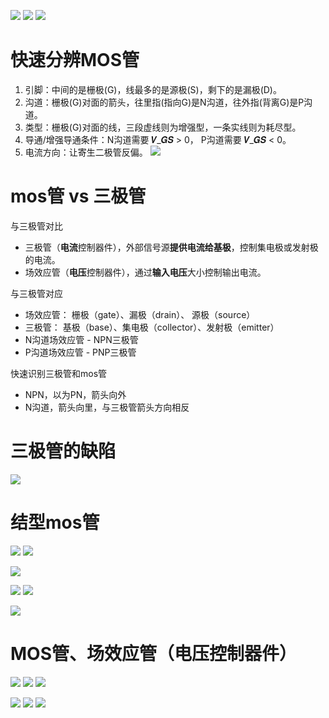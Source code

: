 ![](../photo/Pasted%20image%2020250802140529.png)
![](../photo/Pasted%20image%2020250802141011.png)
![](../photo/Pasted%20image%2020221116103216.png)

# 快速分辨MOS管
1. 引脚：中间的是栅极(G)，线最多的是源极(S)，剩下的是漏极(D)。
2. 沟道：栅极(G)对⾯的箭头，往⾥指(指向G)是N沟道，往外指(背离G)是P沟道。
3. 类型：栅极(G)对⾯的线，三段虚线则为增强型，⼀条实线则为耗尽型。
4. 导通/增强导通条件：N沟道需要 𝑽_𝑮𝑺 > 0， P沟道需要 𝑽_𝑮𝑺 < 0。
5. 电流⽅向：让寄⽣⼆极管反偏。
![](../photo/Pasted%20image%2020250802125629.png)

# mos管 vs 三极管
与三极管对比
- 三极管（**电流**控制器件），外部信号源**提供电流给基极**，控制集电极或发射极的电流。
- 场效应管（**电压**控制器件），通过**输入电压**大小控制输出电流。

与三极管对应
- 场效应管： 栅极（gate）、漏极（drain）、         源极（source）
- 三极管：    基极（base）、集电极（collector）、发射极（emitter）
- N沟道场效应管 - NPN三极管
- P沟道场效应管  - PNP三极管

快速识别三极管和mos管
- NPN，以为PN，箭头向外
- N沟道，箭头向里，与三极管箭头方向相反


# 三极管的缺陷
![](../photo/Pasted%20image%2020250802140347.png)
# 结型mos管

![](../photo/Pasted%20image%2020250802142926.png)
![](../photo/Pasted%20image%2020250802143034.png)

![](../photo/Pasted%20image%2020250802143400.png)

![](../photo/Pasted%20image%2020250802143348.png)
![](../photo/Pasted%20image%2020250802143444.png)

![](../photo/Pasted%20image%2020250802143328.png)

# MOS管、场效应管（电压控制器件）
![](../photo/Pasted%20image%2020250802141751.png)
![](../photo/Pasted%20image%2020250802142656.png)
![](../photo/Pasted%20image%2020250802142515.png)

![](../photo/Pasted%20image%2020250802142438.png)
![](../photo/Pasted%20image%2020250802142259.png)
![](../photo/Pasted%20image%2020250802142324.png)


